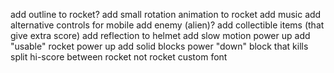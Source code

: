 add outline to rocket?
add small rotation animation to rocket
add music
add alternative controls for mobile
add enemy (alien)?
add collectible items (that give extra score)
add reflection to helmet
add slow motion power up
add "usable" rocket power up
add solid blocks power "down"
block that kills
split hi-score between rocket not rocket
custom font
